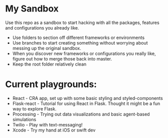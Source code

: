 # My Sandbox

Use this repo as a sandbox to start hacking with all the packages, features and configurations you already like.

- Use folders to section off different frameworks or environments
- Use branches to start creating something without worrying about messing up the original sandbox.
- When you discover new frameworks or configurations you really like, figure out how to merge those back into master.
- Keep the root folder relatively clean

# Current playgrounds:
- React - CRA app, set up with some basic styling and styled-components
- Flask-react - Tutorial for using React in Flask. Thought it might be a fun way to explore Flask.
- Processing - Trying out data visualizations and basic agent-based simulations
- Twilio - Play with text-messaging!
- Xcode - Try my hand at iOS or swift dev